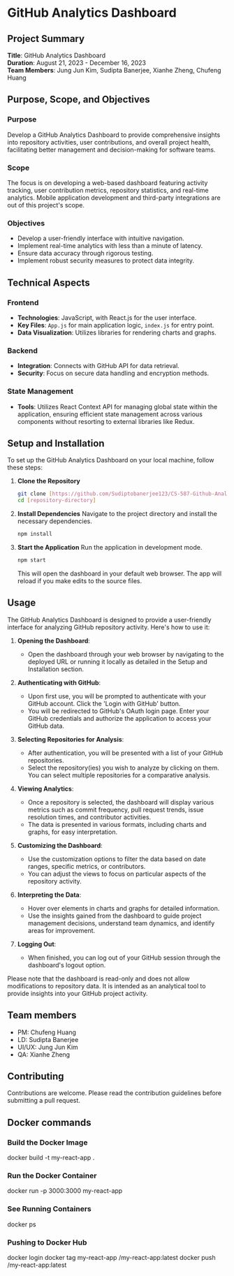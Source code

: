 

# GitHub Analytics Dashboard

## Project Summary
**Title**: GitHub Analytics Dashboard  
**Duration**: August 21, 2023 - December 16, 2023  
**Team Members**: Jung Jun Kim, Sudipta Banerjee, Xianhe Zheng, Chufeng Huang

## Purpose, Scope, and Objectives

### Purpose
Develop a GitHub Analytics Dashboard to provide comprehensive insights into repository activities, user contributions, and overall project health, facilitating better management and decision-making for software teams.

### Scope
The focus is on developing a web-based dashboard featuring activity tracking, user contribution metrics, repository statistics, and real-time analytics. Mobile application development and third-party integrations are out of this project's scope.

### Objectives
- Develop a user-friendly interface with intuitive navigation.
- Implement real-time analytics with less than a minute of latency.
- Ensure data accuracy through rigorous testing.
- Implement robust security measures to protect data integrity.

## Technical Aspects

### Frontend
- **Technologies**: JavaScript, with React.js for the user interface.
- **Key Files**: `App.js` for main application logic, `index.js` for entry point.
- **Data Visualization**: Utilizes libraries for rendering charts and graphs.

### Backend
- **Integration**: Connects with GitHub API for data retrieval.
- **Security**: Focus on secure data handling and encryption methods.

### State Management
- **Tools**: Utilizes React Context API for managing global state within the application, ensuring efficient state management across various components without resorting to external libraries like Redux.

## Setup and Installation
To set up the GitHub Analytics Dashboard on your local machine, follow these steps:

1. **Clone the Repository**
   ```bash
   git clone [https://github.com/Sudiptobanerjee123/CS-587-Github-Analytics-Dashboard-.git]
   cd [repository-directory]
   ```

2. **Install Dependencies**
   Navigate to the project directory and install the necessary dependencies.
   ```bash
   npm install
   ```

3. **Start the Application**
   Run the application in development mode.
   ```bash
   npm start
   ```

   This will open the dashboard in your default web browser. The app will reload if you make edits to the source files.

## Usage

The GitHub Analytics Dashboard is designed to provide a user-friendly interface for analyzing GitHub repository activity. Here's how to use it:

1. **Opening the Dashboard**:
   - Open the dashboard through your web browser by navigating to the deployed URL or running it locally as detailed in the Setup and Installation section.

2. **Authenticating with GitHub**:
   - Upon first use, you will be prompted to authenticate with your GitHub account. Click the 'Login with GitHub' button.
   - You will be redirected to GitHub's OAuth login page. Enter your GitHub credentials and authorize the application to access your GitHub data.

3. **Selecting Repositories for Analysis**:
   - After authentication, you will be presented with a list of your GitHub repositories.
   - Select the repository(ies) you wish to analyze by clicking on them. You can select multiple repositories for a comparative analysis.

4. **Viewing Analytics**:
   - Once a repository is selected, the dashboard will display various metrics such as commit frequency, pull request trends, issue resolution times, and contributor activities.
   - The data is presented in various formats, including charts and graphs, for easy interpretation.

5. **Customizing the Dashboard**:
   - Use the customization options to filter the data based on date ranges, specific metrics, or contributors.
   - You can adjust the views to focus on particular aspects of the repository activity.

6. **Interpreting the Data**:
   - Hover over elements in charts and graphs for detailed information.
   - Use the insights gained from the dashboard to guide project management decisions, understand team dynamics, and identify areas for improvement.

7. **Logging Out**:
   - When finished, you can log out of your GitHub session through the dashboard's logout option.

Please note that the dashboard is read-only and does not allow modifications to repository data. It is intended as an analytical tool to provide insights into your GitHub project activity.


## Team members
- PM: Chufeng Huang
- LD: Sudipta Banerjee
- UI/UX: Jung Jun Kim
- QA: Xianhe Zheng

## Contributing
Contributions are welcome. Please read the contribution guidelines before submitting a pull request.

## Docker commands

### Build the Docker Image
docker build -t my-react-app .

### Run the Docker Container
docker run -p 3000:3000 my-react-app

### See Running Containers
docker ps


### Pushing to Docker Hub
docker login
docker tag my-react-app <your-dockerhub-username>/my-react-app:latest
docker push <your-dockerhub-username>/my-react-app:latest


